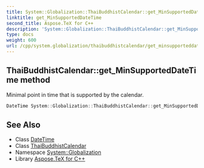 ```yaml
---
title: System::Globalization::ThaiBuddhistCalendar::get_MinSupportedDateTime method
linktitle: get_MinSupportedDateTime
second_title: Aspose.TeX for C++
description: 'System::Globalization::ThaiBuddhistCalendar::get_MinSupportedDateTime method. Minimal point in time that is supported by the calendar in C++.'
type: docs
weight: 600
url: /cpp/system.globalization/thaibuddhistcalendar/get_minsupporteddatetime/
---
```

## ThaiBuddhistCalendar::get_MinSupportedDateTime method


Minimal point in time that is supported by the calendar.

```cpp
DateTime System::Globalization::ThaiBuddhistCalendar::get_MinSupportedDateTime() const override
```

## See Also

* Class [DateTime](../../../system/datetime/)
* Class [ThaiBuddhistCalendar](../)
* Namespace [System::Globalization](../../)
* Library [Aspose.TeX for C++](../../../)
